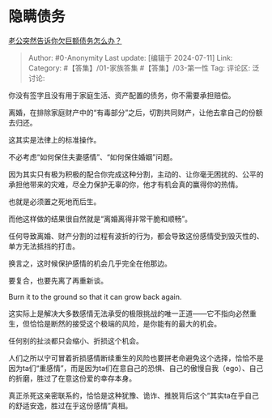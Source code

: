 # 隐瞒债务
[老公突然告诉你欠巨额债务怎么办？](https://www.zhihu.com/question/279623029/answer/3558087311)

> Author: #0-Anonymity
> Last update: [编辑于 2024-07-11]
> Link:
> Category: #【答集】/01-家族答集 #【答集】/03-第一性 
> Tag: 
> 评论区:
> 泛讨论:

你没有签字且没有用于家庭生活、资产配置的债务，你不需要承担赔偿。

离婚，在排除家庭财产中的“有毒部分”之后，切割共同财产，让他去拿自己的份额去归还。

这其实是法律上的标准操作。

不必考虑“如何保住夫妻感情”、“如何保住婚姻”问题。

因为其实只有极为积极的配合你完成这种分割，主动的、让你毫无困扰的、公平的承担他带来的灾难，尽全力保护无辜的你，他才有机会真的赢得你的热情。

也就是必须置之死地而后生。

而他这样做的结果很自然就是“离婚离得非常干脆和顺畅”。

任何导致离婚、财产分割的过程有波折的行为，都会导致这份感情受到毁灭性的、单方无法抵挡的打击。

换言之，这时候保护感情的机会几乎完全在他那边。

要复合，也要先离了再重新谈。

Burn it to the ground so that it can grow back again.

这实际上是解决大多数感情无法承受的极限挑战的唯一正道——它不指向必然重生，但恰恰是断然的接受这个极端的风险，是你能有的最大的机会。

任何别的扯淡都只会缩小、折损这个机会。

人们之所以宁可冒着折损感情断续重生的风险也要拼老命避免这个选择，恰恰不是因为ta们“重感情”，而是因为ta们在意自己的恐惧、自己的傲慢自我（ego）、自己的折磨，胜过了在意这份爱的幸存本身。

真正杀死这亲密联系的，恰恰是这种犹豫、诡诈、推脱背后这个“其实ta在乎自己的舒适安逸，胜过在乎这份感情”真相。